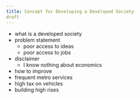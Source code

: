 ```yaml
---
title: Concept for Developing a Developed Society
draft
---
```


- what is a developed society
- problem statement
    - poor access to ideas
    - poor access to jobs
- disclaimer
    - I know nothing about economics
- how to improve 
- frequent metro services
- high tax on vehicles
- building high rises
